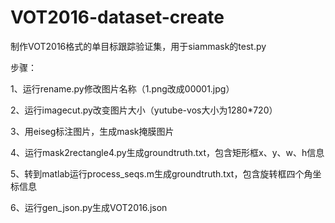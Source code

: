 # VOT2016-dataset-create
制作VOT2016格式的单目标跟踪验证集，用于siammask的test.py

步骤： 

1、运行rename.py修改图片名称（1.png改成00001.jpg） 

2、运行imagecut.py改变图片大小（yutube-vos大小为1280*720）

3、用eiseg标注图片，生成mask掩膜图片 

4、运行mask2rectangle4.py生成groundtruth.txt，包含矩形框x、y、w、h信息 

5、转到matlab运行process_seqs.m生成groundtruth.txt，包含旋转框四个角坐标信息

6、运行gen_json.py生成VOT2016.json
